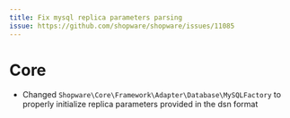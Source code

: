 ```yaml
---
title: Fix mysql replica parameters parsing
issue: https://github.com/shopware/shopware/issues/11085
---
```

# Core
* Changed `Shopware\Core\Framework\Adapter\Database\MySQLFactory` to properly initialize replica parameters provided in the dsn format
